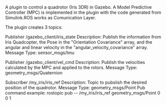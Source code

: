 A plugin to control a quadrotor (Iris 3DR) in Gazebo. A Model Predictive Controller (MPC) is implemented in the plugin with the code generated from Simulink.ROS works as Comunication Layer.

The plugin creates 3 topics:

Publisher /gazebo_client/iris_state
Description: Publish the information from Iris Quadcopter, the Pose in the "Orientation Covariance" array, and the angular and linear velocity in the "angular_velocity_covariance" array.
Message Type: sensor_msgs/Imu

Publisher /gazebo_client/vel_cmd
Description: Publish the velocities calculated by the MPC and applied to the rotors.
Message Type: geometry_msgs/Quaternion


Subscriber /my_iris/iris_ref 
Description: Topic to pubslish the desired position of the quadrotor.
Message Type: geometry_msgs/Point
Pub command example: rostopic pub -- /my_iris/iris_ref geometry_msgs/Point 0 0 1
